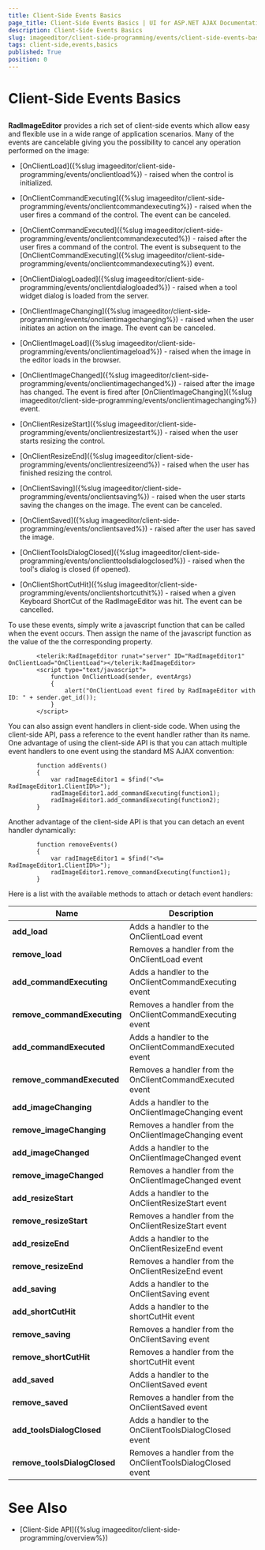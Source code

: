 ```yaml
---
title: Client-Side Events Basics
page_title: Client-Side Events Basics | UI for ASP.NET AJAX Documentation
description: Client-Side Events Basics
slug: imageeditor/client-side-programming/events/client-side-events-basics
tags: client-side,events,basics
published: True
position: 0
---
```


# Client-Side Events Basics



## 

__RadImageEditor__ provides a rich set of client-side events which allow easy and flexible use in a wide range of application scenarios. Many of the events are cancelable giving you the possibility to cancel any operation performed on the image:

* [OnClientLoad]({%slug imageeditor/client-side-programming/events/onclientload%}) - raised when the control is initialized.

* [OnClientCommandExecuting]({%slug imageeditor/client-side-programming/events/onclientcommandexecuting%}) - raised when the user fires a command of the control. The event can be canceled.

* [OnClientCommandExecuted]({%slug imageeditor/client-side-programming/events/onclientcommandexecuted%}) - raised after the user fires a command of the control. The event is subsequent to the [OnClientCommandExecuting]({%slug imageeditor/client-side-programming/events/onclientcommandexecuting%}) event.

* [OnClientDialogLoaded]({%slug imageeditor/client-side-programming/events/onclientdialogloaded%}) - raised when a tool widget dialog is loaded from the server.

* [OnClientImageChanging]({%slug imageeditor/client-side-programming/events/onclientimagechanging%}) - raised when the user initiates an action on the image. The event can be canceled.

* [OnClientImageLoad]({%slug imageeditor/client-side-programming/events/onclientimageload%}) - raised when the image in the editor loads in the browser.

* [OnClientImageChanged]({%slug imageeditor/client-side-programming/events/onclientimagechanged%}) - raised after the image has changed. The event is fired after [OnClientImageChanging]({%slug imageeditor/client-side-programming/events/onclientimagechanging%}) event.

* [OnClientResizeStart]({%slug imageeditor/client-side-programming/events/onclientresizestart%}) - raised when the user starts resizing the control.

* [OnClientResizeEnd]({%slug imageeditor/client-side-programming/events/onclientresizeend%}) - raised when the user has finished resizing the control.

* [OnClientSaving]({%slug imageeditor/client-side-programming/events/onclientsaving%}) - raised when the user starts saving the changes on the image. The event can be canceled.

* [OnClientSaved]({%slug imageeditor/client-side-programming/events/onclientsaved%}) - raised after the user has saved the image.

* [OnClientToolsDialogClosed]({%slug imageeditor/client-side-programming/events/onclienttoolsdialogclosed%}) - raised when the tool's dialog is closed (if opened).

* [OnClientShortCutHit]({%slug imageeditor/client-side-programming/events/onclientshortcuthit%}) - raised when a given Keyboard ShortCut of the RadImageEditor was hit. The event can be cancelled.

To use these events, simply write a javascript function that can be called when the event occurs. Then assign the name of the javascript function as the value of the the corresponding property.

````ASPNET
	    <telerik:RadImageEditor runat="server" ID="RadImageEditor1" OnClientLoad="OnClientLoad"></telerik:RadImageEditor>
	    <script type="text/javascript">
	        function OnClientLoad(sender, eventArgs)
	        {
	            alert("OnClientLoad event fired by RadImageEditor with ID: " + sender.get_id());
	        }
	    </script>
````



You can also assign event handlers in client-side code. When using the client-side API, pass a reference to the event handler rather than its name. One advantage of using the client-side API is that you can attach multiple event handlers to one event using the standard MS AJAX convention:

````ASPNET
	    function addEvents()
	    {
	        var radImageEditor1 = $find("<%= RadImageEditor1.ClientID%>");
	        radImageEditor1.add_commandExecuting(function1);
	        radImageEditor1.add_commandExecuting(function2);
	    }
````



Another advantage of the client-side API is that you can detach an event handler dynamically:

````ASPNET
	    function removeEvents()
	    {
	        var radImageEditor1 = $find("<%= RadImageEditor1.ClientID%>");
	        radImageEditor1.remove_commandExecuting(function1);
	    }
````



Here is a list with the available methods to attach or detach event handlers:


| Name | Description |
| ------ | ------ |
| __add_load__ |Adds a handler to the OnClientLoad event|
| __remove_load__ |Removes a handler from the OnClientLoad event|
| __add_commandExecuting__ |Adds a handler to the OnClientCommandExecuting event|
| __remove_commandExecuting__ |Removes a handler from the OnClientCommandExecuting event|
| __add_commandExecuted__ |Adds a handler to the OnClientCommandExecuted event|
| __remove_commandExecuted__ |Removes a handler from the OnClientCommandExecuted event|
| __add_imageChanging__ |Adds a handler to the OnClientImageChanging event|
| __remove_imageChanging__ |Removes a handler from the OnClientImageChanging event|
| __add_imageChanged__ |Adds a handler to the OnClientImageChanged event|
| __remove_imageChanged__ |Removes a handler from the OnClientImageChanged event|
| __add_resizeStart__ |Adds a handler to the OnClientResizeStart event|
| __remove_resizeStart__ |Removes a handler from the OnClientResizeStart event|
| __add_resizeEnd__ |Adds a handler to the OnClientResizeEnd event|
| __remove_resizeEnd__ |Removes a handler from the OnClientResizeEnd event|
| __add_saving__ |Adds a handler to the OnClientSaving event|
| __add_shortCutHit__ |Adds a handler to the shortCutHit event|
| __remove_saving__ |Removes a handler from the OnClientSaving event|
| __remove_shortCutHit__ |Removes a handler from the shortCutHit event|
| __add_saved__ |Adds a handler to the OnClientSaved event|
| __remove_saved__ |Removes a handler from the OnClientSaved event|
| __add_toolsDialogClosed__ |Adds a handler to the OnClientToolsDialogClosed event|
| __remove_toolsDialogClosed__ |Removes a handler from the OnClientToolsDialogClosed event|

# See Also

 * [Client-Side API]({%slug imageeditor/client-side-programming/overview%})

